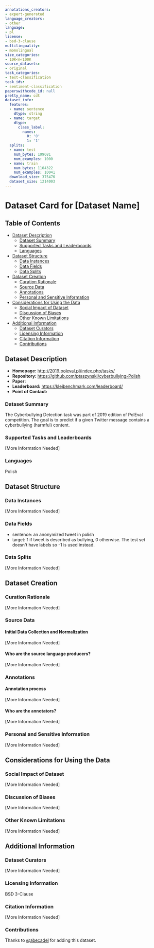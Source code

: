 ```yaml
---
annotations_creators:
- expert-generated
language_creators:
- other
language:
- pl
license:
- bsd-3-clause
multilinguality:
- monolingual
size_categories:
- 10K<n<100K
source_datasets:
- original
task_categories:
- text-classification
task_ids:
- sentiment-classification
paperswithcode_id: null
pretty_name: cdt
dataset_info:
  features:
  - name: sentence
    dtype: string
  - name: target
    dtype:
      class_label:
        names:
          0: '0'
          1: '1'
  splits:
  - name: test
    num_bytes: 109681
    num_examples: 1000
  - name: train
    num_bytes: 1104322
    num_examples: 10041
  download_size: 375476
  dataset_size: 1214003
---
```


# Dataset Card for [Dataset Name]

## Table of Contents
- [Dataset Description](#dataset-description)
  - [Dataset Summary](#dataset-summary)
  - [Supported Tasks and Leaderboards](#supported-tasks-and-leaderboards)
  - [Languages](#languages)
- [Dataset Structure](#dataset-structure)
  - [Data Instances](#data-instances)
  - [Data Fields](#data-fields)
  - [Data Splits](#data-splits)
- [Dataset Creation](#dataset-creation)
  - [Curation Rationale](#curation-rationale)
  - [Source Data](#source-data)
  - [Annotations](#annotations)
  - [Personal and Sensitive Information](#personal-and-sensitive-information)
- [Considerations for Using the Data](#considerations-for-using-the-data)
  - [Social Impact of Dataset](#social-impact-of-dataset)
  - [Discussion of Biases](#discussion-of-biases)
  - [Other Known Limitations](#other-known-limitations)
- [Additional Information](#additional-information)
  - [Dataset Curators](#dataset-curators)
  - [Licensing Information](#licensing-information)
  - [Citation Information](#citation-information)
  - [Contributions](#contributions)

## Dataset Description

- **Homepage:**
  http://2019.poleval.pl/index.php/tasks/
- **Repository:**
  https://github.com/ptaszynski/cyberbullying-Polish
- **Paper:**
- **Leaderboard:**
  https://klejbenchmark.com/leaderboard/
- **Point of Contact:**

### Dataset Summary

The Cyberbullying Detection task was part of 2019 edition of PolEval competition. The goal is to predict if a given Twitter message contains a cyberbullying (harmful) content.

### Supported Tasks and Leaderboards

[More Information Needed]

### Languages

Polish

## Dataset Structure

### Data Instances

[More Information Needed]

### Data Fields

- sentence: an anonymized tweet in polish
- target: 1 if tweet is described as bullying, 0 otherwise. The test set doesn't have labels so -1 is used instead.

### Data Splits

[More Information Needed]

## Dataset Creation

### Curation Rationale

[More Information Needed]

### Source Data

#### Initial Data Collection and Normalization

[More Information Needed]

#### Who are the source language producers?

[More Information Needed]

### Annotations

#### Annotation process

[More Information Needed]

#### Who are the annotators?

[More Information Needed]

### Personal and Sensitive Information

[More Information Needed]

## Considerations for Using the Data

### Social Impact of Dataset

[More Information Needed]

### Discussion of Biases

[More Information Needed]

### Other Known Limitations

[More Information Needed]

## Additional Information

### Dataset Curators

[More Information Needed]

### Licensing Information

BSD 3-Clause

### Citation Information

[More Information Needed]

### Contributions

Thanks to [@abecadel](https://github.com/abecadel) for adding this dataset.